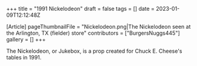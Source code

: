 +++
title = "1991 Nickelodeon"
draft = false
tags = []
date = 2023-01-09T12:12:48Z

[Article]
pageThumbnailFile = "Nickelodeon.png|The Nickelodeon seen at the Arlington, TX (fielder) store"
contributors = ["BurgersNuggs445"]
gallery = []
+++


The Nickelodeon, or Jukebox, is a prop created for Chuck E. Cheese's tables in 1991.